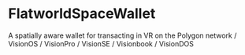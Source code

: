 # FlatworldSpaceWallet
A spatially aware wallet for transacting in VR on the Polygon network / VisionOS / VisionPro / VisionSE / Visionbook / VisionDOS
